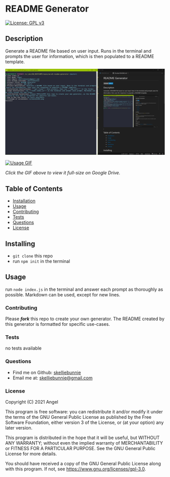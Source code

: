 # README Generator
[![License: GPL v3](https://img.shields.io/badge/License-GPLv3-blue.svg)](https://www.gnu.org/licenses/gpl-3.0)

## Description
Generate a README file based on user input. Runs in the terminal and prompts the user for information, which is then populated to a README template.

![Screenshot](screenshot02.png)

[![Usage GIF](readme-generator-usage.gif)](https://drive.google.com/file/d/1L3fjmJZ_XDWcdUnJudcz3A4L6O1_HvZF/view)

*Click the GIF above to view it full-size on Google Drive.*

## Table of Contents
* [Installation](#Installation)
* [Usage](#Usage)
* [Contributing](#Contributing)
* [Tests](#Tests)
* [Questions](#Questions)
* [License](#License)

## Installing
- ```git clone``` this repo
- run ```npm init``` in the terminal

## Usage
run ```node index.js``` in the terminal and answer each prompt as thoroughly as possible. Markdown can be used, except for new lines.

### Contributing
Please ***fork*** this repo to create your own generator. The README created by this generator is formatted for specific use-cases.

### Tests
no tests available

### Questions
- Find me on Github: [skelliebunnie](https://github.com/skelliebunnie)
- Email me at: skelliebunnie@gmail.com

### License
Copyright (C) 2021 Angel

This program is free software: you can redistribute it and/or modify
it under the terms of the GNU General Public License as published by
the Free Software Foundation, either version 3 of the License, or
(at your option) any later version.

This program is distributed in the hope that it will be useful,
but WITHOUT ANY WARRANTY; without even the implied warranty of
MERCHANTABILITY or FITNESS FOR A PARTICULAR PURPOSE.  See the
GNU General Public License for more details.

You should have received a copy of the GNU General Public License
along with this program.  If not, see https://www.gnu.org/licenses/gpl-3.0.